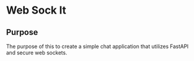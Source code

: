 # Web Sock It

## Purpose

The purpose of this to create a simple chat application
that utilizes FastAPI and secure web sockets.

